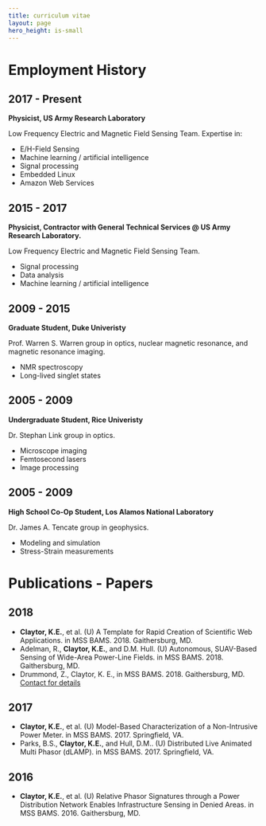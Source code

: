 ```yaml
---
title: curriculum vitae
layout: page
hero_height: is-small
---
```


# Employment History

## 2017 - Present

**Physicist, US Army Research Laboratory**

Low Frequency Electric and Magnetic Field Sensing Team.
Expertise in:
- E/H-Field Sensing
- Machine learning / artificial intelligence
- Signal processing
- Embedded Linux
- Amazon Web Services

## 2015 - 2017

**Physicist, Contractor with General Technical Services @ US Army Research Laboratory.**

Low Frequency Electric and Magnetic Field Sensing Team.
- Signal processing
- Data analysis
- Machine learning / artificial intelligence

## 2009 - 2015

**Graduate Student, Duke Univeristy**

Prof. Warren S. Warren group in optics, nuclear magnetic resonance, and magnetic resonance imaging.
- NMR spectroscopy
- Long-lived singlet states

## 2005 - 2009

**Undergraduate Student, Rice Univeristy**

Dr. Stephan Link group in optics.
- Microscope imaging
- Femtosecond lasers
- Image processing


## 2005 - 2009

**High School Co-Op Student, Los Alamos National Laboratory**

Dr. James A. Tencate group in geophysics.
- Modeling and simulation
- Stress-Strain measurements

# Publications - Papers

## 2018

- **Claytor, K.E.**, et al. (U) A Template for Rapid Creation of Scientific Web Applications. in MSS BAMS. 2018. Gaithersburg, MD.
- Adelman, R., **Claytor, K.E.**, and D.M. Hull. (U) Autonomous, SUAV-Based Sensing of Wide-Area Power-Line Fields. in MSS BAMS. 2018. Gaithersburg, MD.
- Drummond, Z., Claytor, K. E., in MSS BAMS. 2018. Gaithersburg, MD. [Contact for details](/contact/)

## 2017

- **Claytor, K.E.**, et al. (U) Model-Based Characterization of a Non-Intrusive Power Meter. in MSS BAMS. 2017. Springfield, VA.
- Parks, B.S., **Claytor, K.E.**, and Hull, D.M.. (U) Distributed Live Animated Multi Phasor (dLAMP). in MSS BAMS. 2017. Springfield, VA.

## 2016

- **Claytor, K.E.**, et al. (U) Relative Phasor Signatures through a Power Distribution Network Enables Infrastructure Sensing in Denied Areas. in MSS BAMS. 2016. Gaithersburg, MD.
